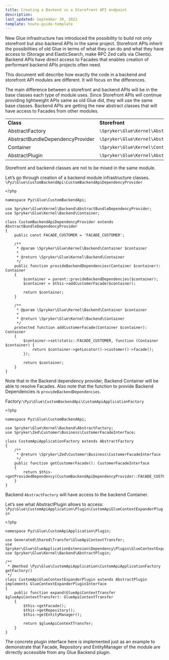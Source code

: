 ```yaml
---
title: Creating a Backend vs a Storefront API endpoint
description: 
last_updated: September 30, 2022
template: howto-guide-template
---
```


New Glue infrastructure has introduced the possibility to build not only storefront but also backend APIs in the same project. Storefront APIs inherit the possibilities of old Glue in terms of what they can do and what they have access to (Storage and ElasticSearch, make RPC Zed calls via Clients). Backend APIs have direct access to Facades that enables creation of performant backend APIs projects often need.

This document will describe how exactly the code in a backend and storefront API modules are different. It will focus on the differences.

    

The main difference between a storefront and backend APIs will be in the base classes each type of module uses. Since Storefront APIs will continue providing lightweight APIs same as old Glue did, they will use the same base classes. Backend APIs are getting the new abstract classes that will have access to Facades from other modules.

|     |     |     |
| --- | --- | --- |
| **Class** | **Storefront** | **Backend** |
| AbstractFactory | `\Spryker\Glue\Kernel\AbstractFactory` | `\Spryker\Glue\Kernel\Backend\AbstractFactory` |
| AbstractBundleDependencyProvider | `\Spryker\Glue\Kernel\AbstractBundleDependencyProvider` | `\Spryker\Glue\Kernel\Backend\AbstractBundleDependencyProvider` |
| Container | `\Spryker\Glue\Kernel\Container` | `\Spryker\Glue\Kernel\Backend\Container` |
| AbstractPlugin | `\Spryker\Glue\Kernel\AbstractPlugin` | `\Spryker\Glue\Kernel\Backend\AbstractPlugin` |

Storefront and backend classes are not to be mixed in the same module.

Let’s go through creation of a backend module infrastructure classes.
`\Pyz\Glue\CustomBackendApi\CustomBackendApiDependencyProvider`

```
<?php

namespace Pyz\Glue\CustomBackendApi;

use Spryker\Glue\Kernel\Backend\AbstractBundleDependencyProvider;
use Spryker\Glue\Kernel\Backend\Container;

class CustomBackendApiDependencyProvider extends AbstractBundleDependencyProvider
{
    public const FACADE_CUSTOMER = 'FACADE_CUSTOMER';

    /**
     * @param \Spryker\Glue\Kernel\Backend\Container $container
     *
     * @return \Spryker\Glue\Kernel\Backend\Container
     */
    public function provideBackendDependencies(Container $container): Container
    {
        $container = parent::provideBackendDependencies($container);
        $container = $this->addCustomerFacade($container);

        return $container;
    }

    /**
     * @param \Spryker\Glue\Kernel\Backend\Container $container
     *
     * @return \Spryker\Glue\Kernel\Backend\Container
     */
    protected function addCustomerFacade(Container $container): Container
    {
        $container->set(static::FACADE_CUSTOMER, function (Container $container) {
            return $container->getLocator()->customer()->facade();
        });

        return $container;
    }
}
```


Note that in the Backend dependency provider, Backend Container will be able to resolve Facades. Also note that the function to provide Backend Dependencies is `provideBackendDependencies`.

Factory:`\Pyz\Glue\CustomBackendApi\CustomApiApplicationFactory`
```
<?php

namespace Pyz\Glue\CustomBackendApi;

use Spryker\Glue\Kernel\Backend\AbstractFactory;
use Spryker\Zed\Customer\Business\CustomerFacadeInterface;

class CustomApiApplicationFactory extends AbstractFactory
{
    /**
     * @return \Spryker\Zed\Customer\Business\CustomerFacadeInterface
     */
    public function getCustomerFacade(): CustomerFacadeInterface
    {
        return $this->getProvidedDependency(CustomBackendApiDependencyProvider::FACADE_CUSTOMER);
    }
}

```

Backend `AbstractFactory` will have access to the backend Container.

Let’s see what AbstractPlugin allows to access: `\Pyz\Glue\CustomApiApplication\Plugin\CustomApiGlueContextExpanderPlugin`

```
<?php

namespace Pyz\Glue\CustomApiApplication\Plugin;

use Generated\Shared\Transfer\GlueApiContextTransfer;
use Spryker\Glue\GlueApplicationExtension\Dependency\Plugin\GlueContextExpanderPluginInterface;
use Spryker\Glue\Kernel\Backend\AbstractPlugin;

/**
 * @method \Pyz\Glue\CustomApiApplication\CustomApiApplicationFactory getFactory()
 */
class CustomApiGlueContextExpanderPlugin extends AbstractPlugin implements GlueContextExpanderPluginInterface
{
    public function expand(GlueApiContextTransfer $glueApiContextTransfer): GlueApiContextTransfer
    {
        $this->getFacade();
        $this->getRepository();
        $this->getEntityManager();

        return $glueApiContextTransfer;
    }
}

```
The concrete plugin interface here is implemented just as an example to demonstrate that Facade, Repository and EntityManager of the module are dirrectly accessible from any Glue Backend plugin.
